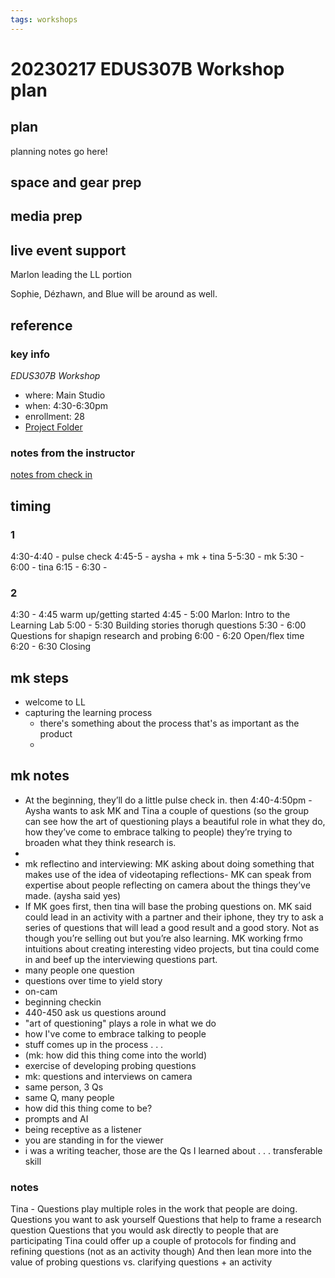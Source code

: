 ```yaml
---
tags: workshops
---
```

# 20230217 EDUS307B Workshop plan

## plan
planning notes go here!
## space and gear prep
## media prep
## live event support
Marlon leading the LL portion

Sophie, Dézhawn, and Blue will be around as well.

## reference
### key info
*EDUS307B Workshop*
* where:  Main Studio
* when: 4:30-6:30pm
* enrollment: 28
* [Project Folder]()

### notes from the instructor
[notes from check in](https://docs.google.com/document/d/11rhtvFnGCm2qgw7keoLYN8hoVdeqQ-JlZcGkcne4wb8/edit#heading=h.ldlku5q2t73f)

## timing

### 1
4:30-4:40 - pulse check
4:45-5 - aysha + mk + tina
5-5:30 - mk 
5:30 - 6:00 - tina
6:15 - 6:30 - 

### 2
4:30 - 4:45 warm up/getting started
4:45 - 5:00 Marlon: Intro to the Learning Lab
5:00 - 5:30 Building stories thorugh questions
5:30 - 6:00 Questions for shapign research and probing
6:00 - 6:20 Open/flex time 
6:20 - 6:30 Closing

## mk steps

- welcome to LL
- capturing the learning process
    - there's something about the process that's as important as the product 
    - 

## mk notes



- At the beginning, they’ll do a little pulse check in. then 4:40-4:50pm - Aysha wants to ask MK and Tina a couple of questions (so the group can see how the art of questioning plays a beautiful role in what they do, how they’ve come to embrace talking to people) they’re trying to broaden what they think research is.
- 
- mk reflectino and interviewing: MK asking about doing something that makes use of the idea of videotaping reflections- MK can speak from expertise about people reflecting on camera about the things they’ve made. (aysha said yes)
- If MK goes first, then tina will base the probing questions on. MK said could lead in an activity with a partner and their iphone, they try to ask a series of questions that will lead a good result and a good story. Not as though you’re selling out but you’re also learning. MK working frmo intuitions about creating interesting video projects, but tina could come in and beef up the interviewing questions part.
- many people one question
- questions over time to yield story
- on-cam
- beginning checkin
- 440-450 ask us questions around
- "art of questioning" plays a role in what we do
- how I've come to embrace talking to people
- stuff comes up in the process . . .
- (mk: how did this thing come into the world)
- exercise of developing probing questions
- mk: questions and interviews on camera
- same person, 3 Qs
- same Q, many people
- how did this thing come to be?
- prompts and AI
- being receptive as a listener
- you are standing in for the viewer
- i was a writing teacher, those are the Qs I learned about . . . transferable skill






### notes

Tina -
Questions play multiple roles in the work that people are doing.
Questions you want to ask yourself
Questions that help to frame a research question
Questions that you would ask directly to people that are participating
Tina could offer up a couple of protocols for finding and refining questions (not as an activity though)
And then lean more into the value of probing questions vs. clarifying questions + an activity



